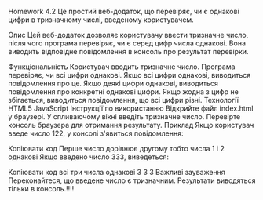 Homework 4.2 Це простий веб-додаток, що перевіряє, чи є однакові цифри в тризначному числі, введеному користувачем.

Опис Цей веб-додаток дозволяє користувачу ввести тризначне число, після чого програма перевіряє, чи є серед цифр числа однакові. Вона виводить відповідне повідомлення в консоль про результат перевірки.

Функціональність Користувач вводить тризначне число. Програма перевіряє, чи всі цифри однакові. Якщо всі цифри однакові, виводиться повідомлення про це. Якщо деякі цифри однакові, виводиться повідомлення про конкретні однакові цифри. Якщо жодна з цифр не збігається, виводиться повідомлення, що всі цифри різні. Технології HTML5 JavaScript Інструкції по використанню Відкрийте файл index.html у браузері. У спливаючому вікні введіть тризначне число. Перевірте консоль браузера для отримання результату. Приклад Якщо користувач введе число 122, у консолі з'явиться повідомлення:

Копіювати код Перше число дорівнює другому тобто числа 1 і 2 однакові Якщо введено число 333, виведеться:

Копіювати код всі три числа однакові 3 3 3 Важливі зауваження Переконайтеся, що введене число є тризначним. Результати виводяться тільки в консоль.!!!!
